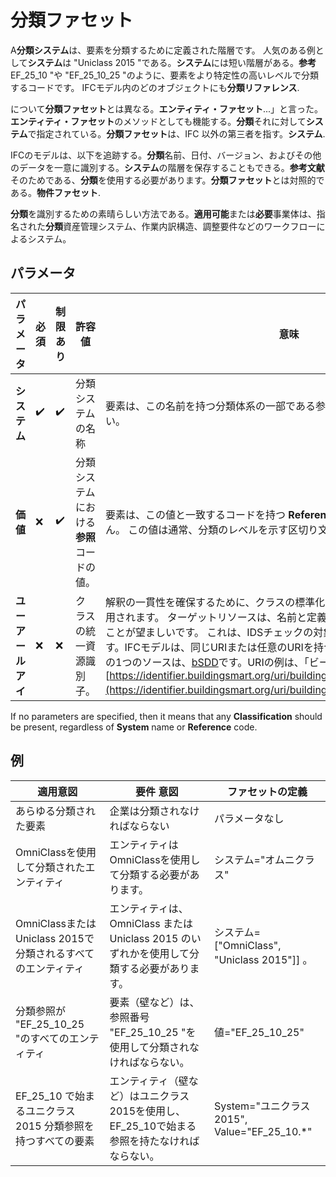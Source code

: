 # 分類ファセット

A**分類システム**は、要素を分類するために定義された階層です。 人気のある例として**システム**は "Uniclass 2015 "である。**システム**には短い階層がある。**参考**EF_25_10 "や "EF_25_10_25 "のように、要素をより特定性の高いレベルで分類するコードです。 IFCモデル内のどのオブジェクトにも**分類リファレンス**.

について**分類ファセット**とは異なる。**エンティティ・ファセット**...」と言った。**エンティティ・ファセット**のメソッドとしても機能する。**分類**それに対して**システム**で指定されている。**分類ファセット**は、IFC 以外の第三者を指す。**システム**.

IFCのモデルは、以下を追跡する。**分類**名前、日付、バージョン、およびその他のデータを一意に識別する。**システム**の階層を保存することもできる。**参考文献**そのためである、**分類**を使用する必要があります。**分類ファセット**とは対照的である。**物件ファセット**.

**分類**を識別するための素晴らしい方法である。**適用可能**または**必要**事業体は、指名された**分類**資産管理システム、作業内訳構造、調整要件などのワークフローによるシステム。

## パラメータ

| パラメータ | 必須 | 制限あり | 許容値 | 意味 |
| ---------- | -------- | -------------------- | -------------------------------------------------------------------- | ------------------------------------------------------------------------------------------------------------------------------------------------------------------------------------------------------------------------------------------------------------------------------------------------------------------------------------------------------------------------------------------------------------------------------------------------------------------------------------------------------------------------------------------------------------------------------------------------------------------------ |
| **システム** | ✔️ | ✔️ | 分類システムの名称 | 要素は、この名前を持つ分類体系の一部である参照で分類されなければならない。 |
| **価値** | ❌ | ✔️ | 分類システムにおける**参照**コードの値。 | 要素は、この値と一致するコードを持つ **Reference** で分類されなければなりません。 この値は通常、分類のレベルを示す区切り文字の付いた短いコードです。 |
| **ユーアールアイ** | ❌ | ❌ | クラスの統一資源識別子。 | 解釈の一貫性を確保するために、クラスの標準化された定義を参照するために使用されます。 ターゲットリソースは、名前と定義を含み、ISO 23386に準拠することが望ましいです。 これは、IDSチェックの対象とならないオプション属性です。IFCモデルは、同じURIまたは任意のURIを持つ必要はありません。有効なURIの1つのソースは、[bSDD](https://search.bsdd.buildingsmart.org/)です。URIの例は、「ビーム」のものです：[https://identifier.buildingsmart.org/uri/buildingsmart/ifc/4.3/class/IfcBeam](https://identifier.buildingsmart.org/uri/buildingsmart/ifc/4.3/class/IfcBeam)。 |

If no parameters are specified, then it means that any **Classification** should be present, regardless of **System** name or **Reference** code.

## 例

| 適用意図 | 要件 意図 | ファセットの定義 |
| -------------------------------------------------------------------------------- | --------------------------------------------------------------------------------------------- | ------------------------------------------ |
| あらゆる分類された要素 | 企業は分類されなければならない | パラメータなし |
| OmniClassを使用して分類されたエンティティ | エンティティはOmniClassを使用して分類する必要があります。 | システム="オムニクラス" |
| OmniClassまたはUniclass 2015で分類されるすべてのエンティティ | エンティティは、OmniClass または Uniclass 2015 のいずれかを使用して分類する必要があります。 | システム=["OmniClass", "Uniclass 2015"]] 。 |
| 分類参照が "EF_25_10_25 "のすべてのエンティティ | 要素（壁など）は、参照番号 "EF_25_10_25 "を使用して分類されなければならない。 | 値="EF_25_10_25" |
| EF_25_10 で始まるユニクラス 2015 分類参照を持つすべての要素 | エンティティ（壁など）はユニクラス2015を使用し、EF_25_10で始まる参照を持たなければならない。 | System="ユニクラス2015", Value="EF_25_10.*" |

